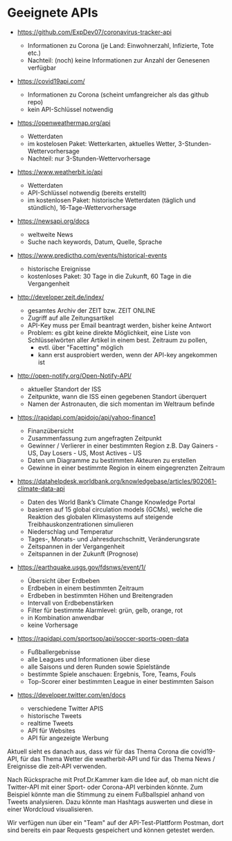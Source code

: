 # Geeignete APIs

* https://github.com/ExpDev07/coronavirus-tracker-api
  * Informationen zu Corona (je Land: Einwohnerzahl, Infizierte, Tote etc.)
  * Nachteil: (noch) keine Informationen zur Anzahl der Genesenen verfügbar

* https://covid19api.com/
  * Informationen zu Corona (scheint umfangreicher als das github repo)
  * kein API-Schlüssel notwendig

* https://openweathermap.org/api
  * Wetterdaten
  * im kostelosen Paket: Wetterkarten, aktuelles Wetter, 3-Stunden-Wettervorhersage 
  * Nachteil: nur 3-Stunden-Wettervorhersage

* https://www.weatherbit.io/api
  * Wetterdaten
  * API-Schlüssel notwendig (bereits erstellt)
  * im kostenlosen Paket: historische Wetterdaten (täglich und stündlich), 16-Tage-Wettervorhersage

* https://newsapi.org/docs
  * weltweite News
  * Suche nach keywords, Datum, Quelle, Sprache

* https://www.predicthq.com/events/historical-events
  * historische Ereignisse 
  * kostenloses Paket: 30 Tage in die Zukunft, 60 Tage in die Vergangenheit

* http://developer.zeit.de/index/
  * gesamtes Archiv der ZEIT bzw. ZEIT ONLINE
  * Zugriff auf alle Zeitungsartikel
  * API-Key muss per Email beantragt werden, bisher keine Antwort
  * Problem: es gibt keine direkte Möglichkeit, eine Liste von Schlüsselwörten aller Artikel in einem best. Zeitraum zu pollen,
    * evtl. über "Facetting" möglich
    * kann erst ausprobiert werden, wenn der API-key angekommen ist

* http://open-notify.org/Open-Notify-API/
  * aktueller Standort der ISS
  * Zeitpunkte, wann die ISS einen gegebenen Standort überquert 
  * Namen der Astronauten, die sich momentan im Weltraum befinde
  
* https://rapidapi.com/apidojo/api/yahoo-finance1
  * Finanzübersicht
  * Zusammenfassung zum angefragten Zeitpunkt
  * Gewinner / Verlierer in einer bestimmten Region
   z.B. Day Gainers - US, Day Losers - US, Most Actives - US
  * Daten um Diagramme zu bestimmten Akteuren zu erstellen
  * Gewinne in einer bestimmte Region in einem eingegrenzten Zeitraum
  
* https://datahelpdesk.worldbank.org/knowledgebase/articles/902061-climate-data-api
  * Daten des World Bank’s Climate Change Knowledge Portal
  * basieren auf 15 global circulation models (GCMs), welche die Reaktion des globalen Klimasystems auf steigende Treibhauskonzentrationen simulieren
  * Niederschlag und Temperatur
  * Tages-, Monats- und Jahresdurchschnitt, Veränderungsrate
  * Zeitspannen in der Vergangenheit
  * Zeitspannen in der Zukunft (Prognose)
  
* https://earthquake.usgs.gov/fdsnws/event/1/
  * Übersicht über Erdbeben
  * Erdbeben in einem bestimmten Zeitraum
  * Erdbeben in bestimmten Höhen und Breitengraden
  * Intervall von Erdbebenstärken
  * Filter für bestimmte Alarmlevel: grün, gelb, orange, rot
  * in Kombination anwendbar
  * keine Vorhersage
  
* https://rapidapi.com/sportsop/api/soccer-sports-open-data
  * Fußballergebnisse
  * alle Leagues und Informationen über diese
  * alle Saisons und deren Runden sowie Spielstände
  * bestimmte Spiele anschauen: Ergebnis, Tore, Teams, Fouls
  * Top-Scorer einer bestimmten League in einer bestimmten Saison
  
* https://developer.twitter.com/en/docs
  * verschiedene Twitter APIS
  * historische Tweets
  * realtime Tweets
  * API für Websites
  * API für angezeigte Werbung


Aktuell sieht es danach aus, dass wir für das Thema Corona die covid19-API, für das Thema Wetter die weatherbit-API und für das Thema News / Ereignisse die zeit-API verwenden.

Nach Rücksprache mit Prof.Dr.Kammer kam die Idee auf, ob man nicht die Twitter-API mit einer Sport- oder Corona-API verbinden könnte. Zum Beispiel könnte man die Stimmung zu einem Fußballspiel anhand von Tweets analysieren. Dazu könnte man Hashtags auswerten und diese in einer Wordcloud visualisieren.

Wir verfügen nun über ein "Team" auf der API-Test-Plattform Postman, dort sind bereits ein paar Requests gespeichert und können getestet werden.
